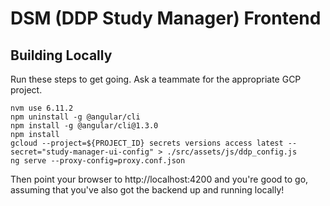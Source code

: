 # DSM (DDP Study Manager) Frontend

## Building Locally

Run these steps to get going.  Ask a teammate for the appropriate GCP project.

```
nvm use 6.11.2
npm uninstall -g @angular/cli
npm install -g @angular/cli@1.3.0
npm install
gcloud --project=${PROJECT_ID} secrets versions access latest --secret="study-manager-ui-config" > ./src/assets/js/ddp_config.js
ng serve --proxy-config=proxy.conf.json
```

Then point your browser to http://localhost:4200 and you're good to go, assuming that you've also got the backend up and running locally!

